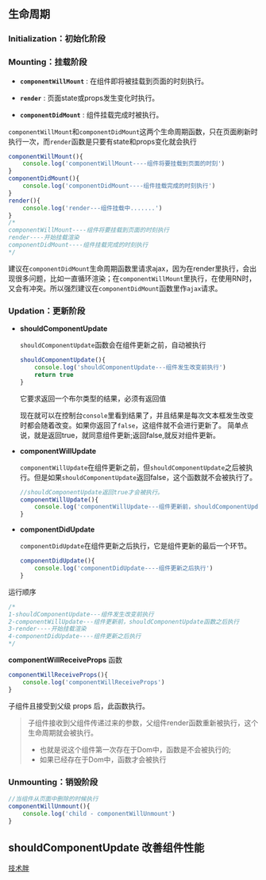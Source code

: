 ## 生命周期

### Initialization：初始化阶段

### Mounting：挂载阶段

- **`componentWillMount`** : 在组件即将被挂载到页面的时刻执行。

- **`render`** : 页面state或props发生变化时执行。

- **`componentDidMount`** : 组件挂载完成时被执行。

`componentWillMount`和`componentDidMount`这两个生命周期函数，只在页面刷新时执行一次，而`render`函数是只要有state和props变化就会执行

```js
componentWillMount(){
    console.log('componentWillMount----组件将要挂载到页面的时刻')
}
componentDidMount(){
    console.log('componentDidMount----组件挂载完成的时刻执行')
}
render(){
    console.log('render---组件挂载中.......')
}
/*
componentWillMount----组件将要挂载到页面的时刻执行
render----开始挂载渲染
componentDidMount----组件挂载完成的时刻执行
*/
```

建议在`componentDidMount`生命周期函数里请求ajax，因为在render里执行，会出现很多问题，比如一直循环渲染；在`componentWillMount`里执行，在使用RN时，又会有冲突。所以强烈建议在`componentDidMount`函数里作`ajax`请求。

### Updation：更新阶段

- **shouldComponentUpdate**
  
  `shouldComponentUpdate`函数会在组件更新之前，自动被执行
  
  ```js
  shouldComponentUpdate(){
      console.log('shouldComponentUpdate---组件发生改变前执行')
      return true
  }
  ```
  
  它要求返回一个布尔类型的结果，必须有返回值
  
  现在就可以在控制台`console`里看到结果了，并且结果是每次文本框发生改变时都会随着改变。如果你返回了`false`，这组件就不会进行更新了。 简单点说，就是返回true，就同意组件更新;返回false,就反对组件更新。

- **componentWillUpdate**
  
  `componentWillUpdate`在组件更新之前，但`shouldComponentUpdate`之后被执行。但是如果`shouldComponentUpdate`返回false，这个函数就不会被执行了。
  
  ```js
  //shouldComponentUpdate返回true才会被执行。
  componentWillUpdate(){
      console.log('componentWillUpdate---组件更新前，shouldComponentUpdate函数之后执行')
  }
  ```

- **componentDidUpdate**
  
  `componentDidUpdate`在组件更新之后执行，它是组件更新的最后一个环节。
  
  ```js
  componentDidUpdate(){
      console.log('componentDidUpdate----组件更新之后执行')
  }
  ```

运行顺序

```js
/*
1-shouldComponentUpdate---组件发生改变前执行
2-componentWillUpdate---组件更新前，shouldComponentUpdate函数之后执行
3-render----开始挂载渲染
4-componentDidUpdate----组件更新之后执行
*/
```

**componentWillReceiveProps** 函数

```js
componentWillReceiveProps(){
    console.log('componentWillReceiveProps')
}
```

子组件且接受到父级 props 后，此函数执行。

> 子组件接收到父组件传递过来的参数，父组件render函数重新被执行，这个生命周期就会被执行。
> 
> - 也就是说这个组件第一次存在于Dom中，函数是不会被执行的;
> - 如果已经存在于Dom中，函数才会被执行

### Unmounting：销毁阶段

```js
//当组件从页面中删除的时候执行
componentWillUnmount(){
    console.log('child - componentWillUnmount')
}
```

## **shouldComponentUpdate** 改善组件性能

[技术胖](https://jspang.com/detailed?id=46#toc279)